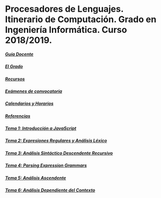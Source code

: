 # Procesadores de Lenguajes. Itinerario de Computación. Grado en Ingeniería Informática. Curso 2018/2019.

##### [Guía Docente](https://www.ull.es/apps/guias/guias/view_guide/16020/)

##### [El Grado](degree.md)

##### [Recursos](resources.md)

##### [Exámenes de convocatoria](exams.md)

##### [Calendarios y Horarios](timetables.md)

##### [Referencias](references.md)

##### [Tema 1: Introducción a JavaScript](tema-1-introduccion-a-js.md)

##### [Tema 2: Expresiones Regulares y Análisis Léxico]()

##### [Tema 3: Análisis Sintáctico Descendente Recursivo]()

##### [Tema 4: Parsing Expression Grammars]()

##### [Tema 5: Análisis Ascendente]()

##### [Tema 6: Análisis Dependiente del Contexto]()